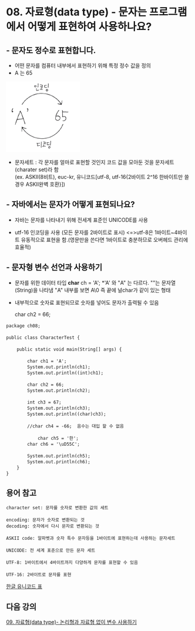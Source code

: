 # 08. 자료형(data type) - 문자는 프로그램에서 어떻게 표현하여 사용하나요?

## - 문자도 정수로 표현합니다.
+ 어떤 문자를 컴퓨터 내부에서 표현하기 위해 특정 정수 값을 정의
+ A 는 65

![encode.PNG](./img/encode.PNG)

+ 문자세트 : 각 문자를 얼마로 표현할 것인지 코드 값을 모아둔 것을 문자세트(charater set)라 함 <br>
               (ex. ASKII(8비트), euc-kr, 유니코드[utf-8, utf-16{2바이트 2^16 한바이트만 쓸경우 ASKII완벽 호환}])

## - 자바에서는 문자가 어떻게 표현되나요?

+ 자바는 문자를  나타내기 위해 전세계 표준인 UNICODE를 사용

+ utf-16 인코딩을 사용 (모든 문자를 2바이트로 표시) <=>utf-8은 1바이트~4바이트 유동적으로 표현을 함.(영문만을 쓴다면 1바이트로 충분하므로 오버헤드 관리에 효율적)


## - 문자형 변수 선언과 사용하기
+ 문자를 위한 데이터 타입
  **char** ch = 'A';
  *'A' 와 "A" 는 다르다. ""는 문자열(String)을 나타냄 "A" 내부를 보면 	  A\0 즉 끝에 널char가 같이 있는 형태

+ 내부적으로 숫자료 표현되므로 숫자를 넣어도 문자가 출력될 수 있음

  char ch2 = 66;

```
package ch08;

public class CharacterTest {

	public static void main(String[] args) {

		char ch1 = 'A';
		System.out.println(ch1);
		System.out.println((int)ch1);
		
		char ch2 = 66;
		System.out.println(ch2);
		
		int ch3 = 67;
		System.out.println(ch3);
		System.out.println((char)ch3);
		
		//char ch4 = -66;  음수는 대입 할 수 없음

    		char ch5 = '한';
		char ch6 = '\uD55C';
		
		System.out.println(ch5);
		System.out.println(ch6);
	}
}
```
## 용어 참고

    character set: 문자를 숫자로 변환한 값의 세트

    encoding: 문자가 숫자로 변환되는 것
    decoding: 숫자에서 다시 문자로 변환되는 것

    ASKII code: 알파벳과 숫자 특수 문자등을 1바이트에 표현하는데 사용하는 문자세트

    UNICODE: 전 세계 표준으로 만든 문자 세트

    UTF-8: 1바이트에서 4바이트까지 다양하게 문자를 표현할 수 있음

    UTF-16: 2바이트로 문자를 표현

 [한글 유니코드 표](http://www.unicode.org/charts/PDF/UAC00.pdf)

## 다음 강의
[09. 자료형(data type)- 논리형과 자료형 없이 변수 사용하기](https://github.com/vivalahm/TIL/blob/main/JAVA/Chapter1/01-09/README.md)
